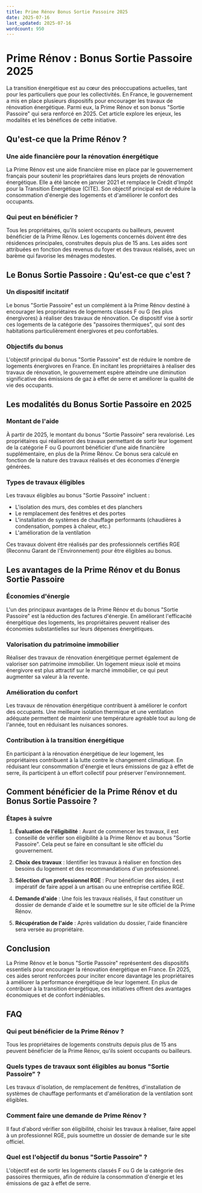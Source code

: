 ```yaml
---
title: Prime Rénov Bonus Sortie Passoire 2025
date: 2025-07-16
last_updated: 2025-07-16
wordcount: 950
---
```


# Prime Rénov : Bonus Sortie Passoire 2025

La transition énergétique est au cœur des préoccupations actuelles, tant pour les particuliers que pour les collectivités. En France, le gouvernement a mis en place plusieurs dispositifs pour encourager les travaux de rénovation énergétique. Parmi eux, la Prime Rénov et son bonus "Sortie Passoire" qui sera renforcé en 2025. Cet article explore les enjeux, les modalités et les bénéfices de cette initiative.

## Qu'est-ce que la Prime Rénov ?

### Une aide financière pour la rénovation énergétique

La Prime Rénov est une aide financière mise en place par le gouvernement français pour soutenir les propriétaires dans leurs projets de rénovation énergétique. Elle a été lancée en janvier 2021 et remplace le Crédit d'Impôt pour la Transition Énergétique (CITE). Son objectif principal est de réduire la consommation d'énergie des logements et d'améliorer le confort des occupants.

### Qui peut en bénéficier ?

Tous les propriétaires, qu'ils soient occupants ou bailleurs, peuvent bénéficier de la Prime Rénov. Les logements concernés doivent être des résidences principales, construites depuis plus de 15 ans. Les aides sont attribuées en fonction des revenus du foyer et des travaux réalisés, avec un barème qui favorise les ménages modestes.

## Le Bonus Sortie Passoire : Qu'est-ce que c'est ?

### Un dispositif incitatif

Le bonus "Sortie Passoire" est un complément à la Prime Rénov destiné à encourager les propriétaires de logements classés F ou G (les plus énergivores) à réaliser des travaux de rénovation. Ce dispositif vise à sortir ces logements de la catégorie des "passoires thermiques", qui sont des habitations particulièrement énergivores et peu confortables.

### Objectifs du bonus

L'objectif principal du bonus "Sortie Passoire" est de réduire le nombre de logements énergivores en France. En incitant les propriétaires à réaliser des travaux de rénovation, le gouvernement espère atteindre une diminution significative des émissions de gaz à effet de serre et améliorer la qualité de vie des occupants.

## Les modalités du Bonus Sortie Passoire en 2025

### Montant de l'aide

À partir de 2025, le montant du bonus "Sortie Passoire" sera revalorisé. Les propriétaires qui réaliseront des travaux permettant de sortir leur logement de la catégorie F ou G pourront bénéficier d'une aide financière supplémentaire, en plus de la Prime Rénov. Ce bonus sera calculé en fonction de la nature des travaux réalisés et des économies d'énergie générées.

### Types de travaux éligibles

Les travaux éligibles au bonus "Sortie Passoire" incluent :

- L'isolation des murs, des combles et des planchers
- Le remplacement des fenêtres et des portes
- L'installation de systèmes de chauffage performants (chaudières à condensation, pompes à chaleur, etc.)
- L'amélioration de la ventilation

Ces travaux doivent être réalisés par des professionnels certifiés RGE (Reconnu Garant de l'Environnement) pour être éligibles au bonus.

## Les avantages de la Prime Rénov et du Bonus Sortie Passoire

### Économies d'énergie

L'un des principaux avantages de la Prime Rénov et du bonus "Sortie Passoire" est la réduction des factures d'énergie. En améliorant l'efficacité énergétique des logements, les propriétaires peuvent réaliser des économies substantielles sur leurs dépenses énergétiques.

### Valorisation du patrimoine immobilier

Réaliser des travaux de rénovation énergétique permet également de valoriser son patrimoine immobilier. Un logement mieux isolé et moins énergivore est plus attractif sur le marché immobilier, ce qui peut augmenter sa valeur à la revente.

### Amélioration du confort

Les travaux de rénovation énergétique contribuent à améliorer le confort des occupants. Une meilleure isolation thermique et une ventilation adéquate permettent de maintenir une température agréable tout au long de l'année, tout en réduisant les nuisances sonores.

### Contribution à la transition énergétique

En participant à la rénovation énergétique de leur logement, les propriétaires contribuent à la lutte contre le changement climatique. En réduisant leur consommation d'énergie et leurs émissions de gaz à effet de serre, ils participent à un effort collectif pour préserver l'environnement.

## Comment bénéficier de la Prime Rénov et du Bonus Sortie Passoire ?

### Étapes à suivre

1. **Évaluation de l'éligibilité** : Avant de commencer les travaux, il est conseillé de vérifier son éligibilité à la Prime Rénov et au bonus "Sortie Passoire". Cela peut se faire en consultant le site officiel du gouvernement.

2. **Choix des travaux** : Identifier les travaux à réaliser en fonction des besoins du logement et des recommandations d'un professionnel.

3. **Sélection d'un professionnel RGE** : Pour bénéficier des aides, il est impératif de faire appel à un artisan ou une entreprise certifiée RGE.

4. **Demande d'aide** : Une fois les travaux réalisés, il faut constituer un dossier de demande d'aide et le soumettre sur le site officiel de la Prime Rénov.

5. **Récupération de l'aide** : Après validation du dossier, l'aide financière sera versée au propriétaire.

## Conclusion

La Prime Rénov et le bonus "Sortie Passoire" représentent des dispositifs essentiels pour encourager la rénovation énergétique en France. En 2025, ces aides seront renforcées pour inciter encore davantage les propriétaires à améliorer la performance énergétique de leur logement. En plus de contribuer à la transition énergétique, ces initiatives offrent des avantages économiques et de confort indéniables. 

## FAQ

### Qui peut bénéficier de la Prime Rénov ?

Tous les propriétaires de logements construits depuis plus de 15 ans peuvent bénéficier de la Prime Rénov, qu'ils soient occupants ou bailleurs.

### Quels types de travaux sont éligibles au bonus "Sortie Passoire" ?

Les travaux d'isolation, de remplacement de fenêtres, d'installation de systèmes de chauffage performants et d'amélioration de la ventilation sont éligibles.

### Comment faire une demande de Prime Rénov ?

Il faut d'abord vérifier son éligibilité, choisir les travaux à réaliser, faire appel à un professionnel RGE, puis soumettre un dossier de demande sur le site officiel.

### Quel est l'objectif du bonus "Sortie Passoire" ?

L'objectif est de sortir les logements classés F ou G de la catégorie des passoires thermiques, afin de réduire la consommation d'énergie et les émissions de gaz à effet de serre.